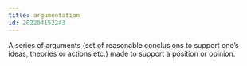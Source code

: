 ```yaml
---
title: argumentation
id: 202204152243
---
```


A series of arguments (set of reasonable conclusions to support one’s ideas, theories or actions etc.) made to support a position or opinion.
